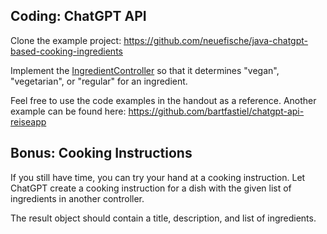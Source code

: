 ## Coding: ChatGPT API

Clone the example project: https://github.com/neuefische/java-chatgpt-based-cooking-ingredients

Implement the [IngredientController](https://github.com/bartfastiel/chatgpt-based-cooking-ingredients/blob/main/src/main/java/com/example/chatgptbasedcookingingredients/IngredientController.java) so that it determines "vegan", "vegetarian", or "regular" for an ingredient.

Feel free to use the code examples in the handout as a reference. Another example can be found here: https://github.com/bartfastiel/chatgpt-api-reiseapp

## Bonus: Cooking Instructions

If you still have time, you can try your hand at a cooking instruction. Let ChatGPT create a cooking instruction for a dish with the given list of ingredients in another controller.

The result object should contain a title, description, and list of ingredients.